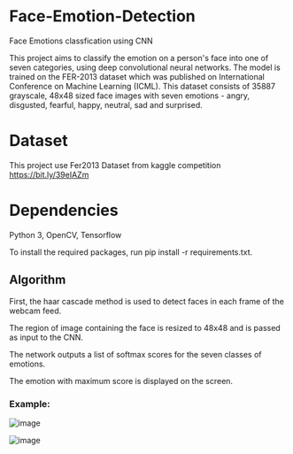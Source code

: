 # Face-Emotion-Detection

Face Emotions classfication using CNN 

This project aims to classify the emotion on a person's face into one of seven categories, using deep convolutional neural networks. 
The model is trained on the FER-2013 dataset which was published on International Conference on Machine Learning (ICML). 
This dataset consists of 35887 grayscale, 48x48 sized face images with seven emotions - angry, disgusted, fearful, happy, neutral, sad and surprised.


# Dataset
This project use Fer2013 Dataset from kaggle competition https://bit.ly/39eIAZm


# Dependencies

Python 3, OpenCV, Tensorflow

To install the required packages, run pip install -r requirements.txt.




## Algorithm

First, the haar cascade method is used to detect faces in each frame of the webcam feed.

The region of image containing the face is resized to 48x48 and is passed as input to the CNN.

The network outputs a list of softmax scores for the seven classes of emotions.

The emotion with maximum score is displayed on the screen.





### Example:

![image](https://user-images.githubusercontent.com/46122725/178147961-ae774ad0-db46-45cd-af6d-0470d78845ef.png)

![image](https://user-images.githubusercontent.com/46122725/178147931-6c500b35-2673-4c4e-8bda-8d2e87d46456.png)





